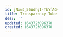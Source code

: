 ```yaml
---
id: jNxwJ_56Wdhg1-TbYfAG-
title: Transparency Tube
desc: ''
updated: 1643723096370
created: 1643723096370
---
```


